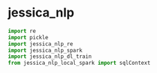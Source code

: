# jessica_nlp


```python
import re
import pickle
import jessica_nlp_re
import jessica_nlp_spark
import jessica_nlp_dl_train
from jessica_nlp_local_spark import sqlContext
```
